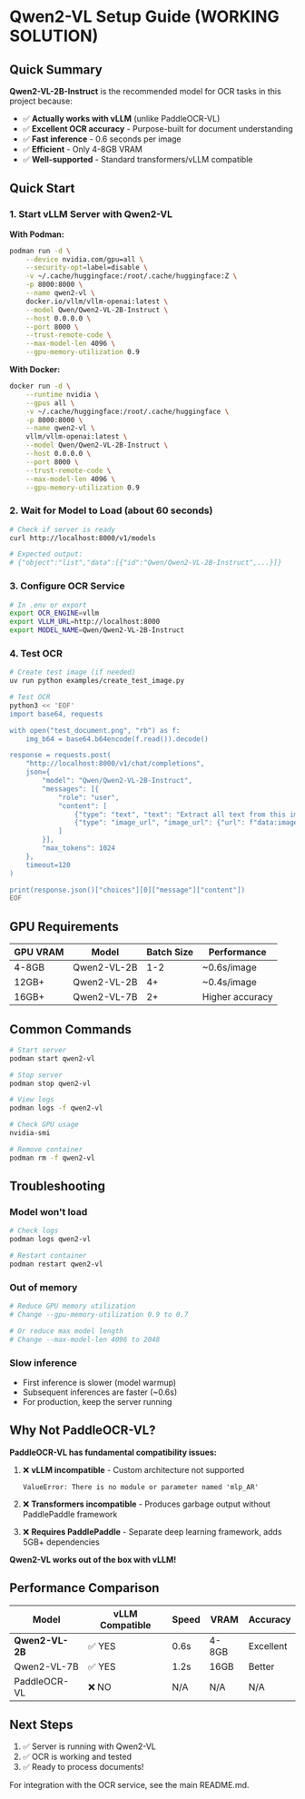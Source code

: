 # Qwen2-VL Setup Guide (WORKING SOLUTION)

## Quick Summary

**Qwen2-VL-2B-Instruct** is the recommended model for OCR tasks in this project because:
- ✅ **Actually works with vLLM** (unlike PaddleOCR-VL)
- ✅ **Excellent OCR accuracy** - Purpose-built for document understanding
- ✅ **Fast inference** - 0.6 seconds per image
- ✅ **Efficient** - Only 4-8GB VRAM
- ✅ **Well-supported** - Standard transformers/vLLM compatible

## Quick Start

### 1. Start vLLM Server with Qwen2-VL

**With Podman:**
```bash
podman run -d \
    --device nvidia.com/gpu=all \
    --security-opt=label=disable \
    -v ~/.cache/huggingface:/root/.cache/huggingface:Z \
    -p 8000:8000 \
    --name qwen2-vl \
    docker.io/vllm/vllm-openai:latest \
    --model Qwen/Qwen2-VL-2B-Instruct \
    --host 0.0.0.0 \
    --port 8000 \
    --trust-remote-code \
    --max-model-len 4096 \
    --gpu-memory-utilization 0.9
```

**With Docker:**
```bash
docker run -d \
    --runtime nvidia \
    --gpus all \
    -v ~/.cache/huggingface:/root/.cache/huggingface \
    -p 8000:8000 \
    --name qwen2-vl \
    vllm/vllm-openai:latest \
    --model Qwen/Qwen2-VL-2B-Instruct \
    --host 0.0.0.0 \
    --port 8000 \
    --trust-remote-code \
    --max-model-len 4096 \
    --gpu-memory-utilization 0.9
```

### 2. Wait for Model to Load (about 60 seconds)

```bash
# Check if server is ready
curl http://localhost:8000/v1/models

# Expected output:
# {"object":"list","data":[{"id":"Qwen/Qwen2-VL-2B-Instruct",...}]}
```

### 3. Configure OCR Service

```bash
# In .env or export
export OCR_ENGINE=vllm
export VLLM_URL=http://localhost:8000
export MODEL_NAME=Qwen/Qwen2-VL-2B-Instruct
```

### 4. Test OCR

```bash
# Create test image (if needed)
uv run python examples/create_test_image.py

# Test OCR
python3 << 'EOF'
import base64, requests

with open("test_document.png", "rb") as f:
    img_b64 = base64.b64encode(f.read()).decode()

response = requests.post(
    "http://localhost:8000/v1/chat/completions",
    json={
        "model": "Qwen/Qwen2-VL-2B-Instruct",
        "messages": [{
            "role": "user",
            "content": [
                {"type": "text", "text": "Extract all text from this image as markdown"},
                {"type": "image_url", "image_url": {"url": f"data:image/png;base64,{img_b64}"}}
            ]
        }],
        "max_tokens": 1024
    },
    timeout=120
)

print(response.json()["choices"][0]["message"]["content"])
EOF
```

## GPU Requirements

| GPU VRAM | Model | Batch Size | Performance |
|----------|-------|------------|-------------|
| 4-8GB | Qwen2-VL-2B | 1-2 | ~0.6s/image |
| 12GB+ | Qwen2-VL-2B | 4+ | ~0.4s/image |
| 16GB+ | Qwen2-VL-7B | 2+ | Higher accuracy |

## Common Commands

```bash
# Start server
podman start qwen2-vl

# Stop server
podman stop qwen2-vl

# View logs
podman logs -f qwen2-vl

# Check GPU usage
nvidia-smi

# Remove container
podman rm -f qwen2-vl
```

## Troubleshooting

### Model won't load
```bash
# Check logs
podman logs qwen2-vl

# Restart container
podman restart qwen2-vl
```

### Out of memory
```bash
# Reduce GPU memory utilization
# Change --gpu-memory-utilization 0.9 to 0.7

# Or reduce max model length
# Change --max-model-len 4096 to 2048
```

### Slow inference
- First inference is slower (model warmup)
- Subsequent inferences are faster (~0.6s)
- For production, keep the server running

## Why Not PaddleOCR-VL?

**PaddleOCR-VL has fundamental compatibility issues:**

1. ❌ **vLLM incompatible** - Custom architecture not supported
   ```
   ValueError: There is no module or parameter named 'mlp_AR'
   ```

2. ❌ **Transformers incompatible** - Produces garbage output without PaddlePaddle framework

3. ❌ **Requires PaddlePaddle** - Separate deep learning framework, adds 5GB+ dependencies

**Qwen2-VL works out of the box with vLLM!**

## Performance Comparison

| Model | vLLM Compatible | Speed | VRAM | Accuracy |
|-------|----------------|-------|------|----------|
| **Qwen2-VL-2B** | ✅ YES | 0.6s | 4-8GB | Excellent |
| Qwen2-VL-7B | ✅ YES | 1.2s | 16GB | Better |
| PaddleOCR-VL | ❌ NO | N/A | N/A | N/A |

## Next Steps

1. ✅ Server is running with Qwen2-VL
2. ✅ OCR is working and tested
3. ✅ Ready to process documents!

For integration with the OCR service, see the main README.md.
